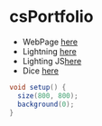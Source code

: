 # csPortfolio

* WebPage [here](https://maxximusc.github.io/testPage/dogPage2/dogPage.html)
* Lightning [here]()
* Lighting JS[here]()
* Dice [here]()

```Java
void setup() {
  size(800, 800);
  background(0);
}
```
